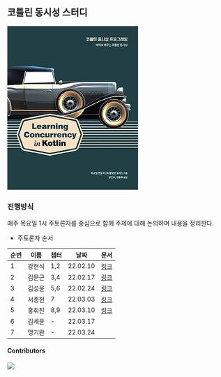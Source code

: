 ## 코틀린 동시성 스터디

![Cover](assets/cover.jpeg)

### 진행방식

매주 목요일 1시 주토론자를 중심으로 함께 주제에 대해 논의하며 내용을 정리한다.

- 주토론자 순서

|순번|이름|챕터|날짜|문서|
|---|---|---|---|---|
|1|강현식|1,2|22.02.10|[링크](20220210.md)|
|2|김문근|3,4|22.02.17|[링크](20220217.md)|
|3|김성윤|5,6|22.02.24|[링크](20220224.md)|
|4|서종현|7|22.03.03|[링크](20220303.md)|
|5|홍휘진|8,9|22.03.10|[링크](20220310/README.md)
|6|김세윤|-|22.03.17|
|7|맹기완|-|22.03.24|

#### Contributors

<a href="https://github.com/SoHotStudy/Learning-Concurrency-In-Kotlin/graphs/contributors">
  <img src="https://contributors-img.web.app/image?repo=SoHotStudy/Learning-Concurrency-In-Kotlin" />
</a>
